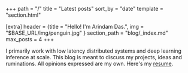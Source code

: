 +++
path = "/"
title = "Latest posts"
sort_by = "date"
template = "section.html"

[extra]
header = {title = "Hello! I'm Arindam Das.", img = "$BASE_URL/img/penguin.jpg" }
section_path = "blog/_index.md"
max_posts = 4
+++

I primarily work with low latency distributed systems and deep learning
inference at scale. This blog is meant to discuss my projects, ideas and
ruminations. All opinions expressed are my own. Here's my [resume](https://github.com/arindas/resume/releases/latest/download/arindas-resume.pdf).
